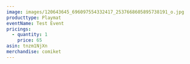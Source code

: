 ```yaml
---
image: images/120643645_696097554332417_2537668605895738191_o.jpg
producttype: Playmat
eventName: Test Event
pricings:
  - quantity: 1
    price: 65
asin: tnzm1NjXn
merchandise: comiket
---
```

